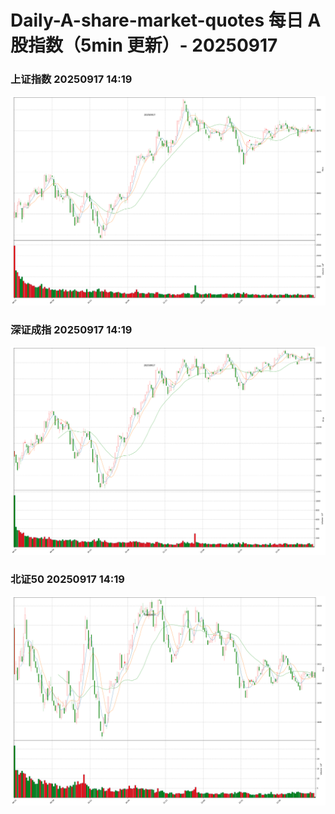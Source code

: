 
# Daily-A-share-market-quotes 每日 A 股指数（5min 更新）- 20250917

### 上证指数 20250917 14:19
![](./fig/2025/9/20250917-sh000001.png)

### 深证成指 20250917 14:19
![](./fig/2025/9/20250917-sz399001.png)

### 北证50 20250917 14:19
![](./fig/2025/9/20250917-bj899050.png)
